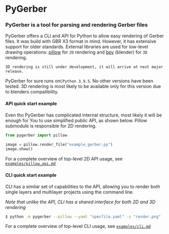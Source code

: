 # PyGerber

### PyGerber is a tool for parsing and rendering Gerber files

PyGerber offers a CLI and API for Python to allow easy rendering of Gerber files. It was build with GBR X3 format in mind. However, it has extensive support for older standards.
External libraries are used for low-level drawing operations: [pillow](https://python-pillow.org/) for `2D` rendering and [bpy](https://www.blender.org/) (blender) for `3D` rendering.

`3D rendering is still under development, it will arrive at next major release.`

PyGerber for sure runs on`CPython 3.9.5`. No other versions have been tested. 3D rendering is most likely to be available only for this version due to blenders compatibility.

#### API quick start example

Even tho PyGerber has complicated internal structure, most likely it will be enough for You to use simplified public API,
as shown below. Pillow submodule is responsible for 2D rendering.

```python
from pygerber import pillow

image = pillow.render_file("example_gerber.py")
image.show()
```

For a complete overview of top-level 2D API usage, see [`examples/pillow_api.md`](https://github.com/Argmaster/pygerber/blob/main/examples/2d_api.md)

#### CLI quick start example


CLI has a similar set of capabilities to the API, allowing you to render both single layers and multilayer projects using the command line.

*Note that unlike the API, CLI has a shared interface for both 2D and 3D rendering*

```bash
$ python -m pygerber --pillow --yaml "specfile.yaml" -s "render.png"
```

For a complete overview of top-level CLI usage, see [`examples/cli.md`](https://github.com/Argmaster/pygerber/blob/main/examples/cli.md)



